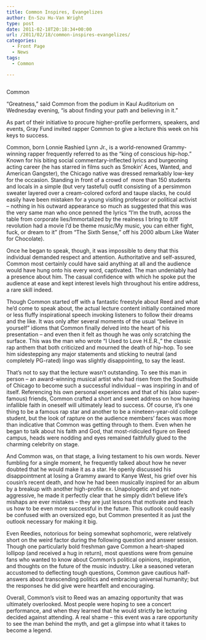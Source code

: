 ```yaml
---
title: Common Inspires, Evangelizes
author: En-Szu Hu-Van Wright
type: post
date: 2011-02-18T20:18:34+00:00
url: /2011/02/18/common-inspires-evangelizes/
categories:
  - Front Page
  - News
tags:
  - Common

---
```

<div id="attachment_614" style="width: 243px" class="wp-caption alignleft">
  <a href="https://i2.wp.com/www.reedquest.org/wp-content/uploads/2011/02/common.jpg"><img class="size-full wp-image-614" title="common" src="https://i2.wp.com/www.reedquest.org/wp-content/uploads/2011/02/common.jpg?resize=233%2C188" alt="" data-recalc-dims="1" /></a>
  
  <p class="wp-caption-text">
    Common
  </p>
</div>

“Greatness,” said Common from the podium in Kaul Auditorium on Wednesday evening, “is about finding your path and believing in it.”

As part of their initiative to procure higher-profile performers, speakers, and events, Gray Fund invited rapper Common to give a lecture this week on his keys to success.

Common, born Lonnie Rashied Lynn Jr., is a world-renowned Grammy-winning rapper frequently referred to as the “king of conscious hip-hop.” Known for his biting social commentary-inflected lyrics and burgeoning acting career (he has starred in films such as Smokin’ Aces, Wanted, and American Gangster), the Chicago native was dressed remarkably low-key for the occasion. Standing in front of a crowd of  more than 150 students and locals in a simple (but very tasteful) outfit consisting of a persimmon sweater layered over a cream-colored oxford and taupe slacks, he could easily have been mistaken for a young visiting professor or political activist – nothing in his outward appearance so much as suggested that this was the very same man who once penned the lyrics “I’m the truth, across the table from corporate lies/Immortalized by the realness I bring to it/If revolution had a movie I’d be theme music/My music, you can either fight, fuck, or dream to it” (from “The Sixth Sense,” off his 2000 album Like Water for Chocolate).

Once he began to speak, though, it was impossible to deny that this individual demanded respect and attention. Authoritative and self-assured, Common most certainly could have said anything at all and the audience would have hung onto his every word, captivated. The man undeniably had a presence about him. The casual confidence with which he spoke put the audience at ease and kept interest levels high throughout his entire address, a rare skill indeed.

Though Common started off with a fantastic freestyle about Reed and what he’d come to speak about, the actual lecture content initially contained more or less fluffy inspirational speech invoking listeners to follow their dreams and the like. It was only after several moments of the usual “believe in yourself” idioms that Common finally delved into the heart of his presentation – and even then it felt as though he was only scratching the surface. This was the man who wrote “I Used to Love H.E.R.,” the classic rap anthem that both criticized and mourned the death of hip-hop. To see him sidestepping any major statements and sticking to neutral (and completely PG-rated) lingo was slightly disappointing, to say the least.

That’s not to say that the lecture wasn’t outstanding. To see this man in person – an award-winning musical artist who had risen from the Southside of Chicago to become such a successful individual – was inspiring in and of itself. Referencing his own personal experiences and that of his (also super-famous) friends, Common crafted a short and sweet address on how having infallible faith in oneself will ultimately lead to success. Of course, it’s one thing to be a famous rap star and another to be a nineteen-year-old college student, but the look of rapture on the audience members’ faces was more than indicative that Common was getting through to them. Even when he began to talk about his faith and God, that most-ridiculed figure on Reed campus, heads were nodding and eyes remained faithfully glued to the charming celebrity on stage.

And Common was, on that stage, a living testament to his own words. Never fumbling for a single moment, he frequently talked about how he never doubted that he would make it as a star. He openly discussed his disappointment at losing a Grammy award to Kanye West, his grief over his cousin’s recent death, and how he had been musically inspired for an album by a breakup with another high-profile ex. Unapologetic and yet non-aggressive, he made it perfectly clear that he simply didn’t believe life’s mishaps are ever mistakes – they are just lessons that motivate and teach us how to be even more successful in the future. This outlook could easily be confused with an oversized ego, but Common presented it as just the outlook necessary for making it big.

Even Reedies, notorious for being somewhat sophomoric, were relatively short on the weird factor during the following question and answer session. Though one particularly bold freshman gave Common a heart-shaped lollipop (and received a hug in return), most questions were from genuine fans who wanted to know about Common’s political opinions, inspiration, and thoughts on the future of the music industry. Like a seasoned veteran accustomed to deflecting tough questions, Common gave cautious half-answers about transcending politics and embracing universal humanity; but the responses he did give were heartfelt and encouraging.

Overall, Common’s visit to Reed was an amazing opportunity that was ultimately overlooked. Most people were hoping to see a concert performance, and when they learned that he would strictly be lecturing decided against attending. A real shame – this event was a rare opportunity to see the man behind the myth, and get a glimpse into what it takes to become a legend.